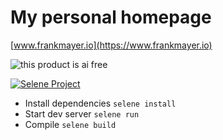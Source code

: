 # My personal homepage

[www.frankmayer.io](https://www.frankmayer.io)

![this product is ai free](https://this-product-is-ai-free.github.io/badge.svg)

[![Selene Project](https://img.shields.io/badge/Selene_Project-2C2D72?logo=lua)](https://github.com/Frank-Mayer/selene)

-   Install dependencies `selene install`
-   Start dev server `selene run`
-   Compile `selene build`
